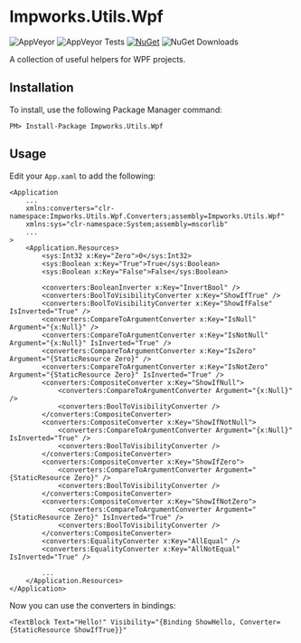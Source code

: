 # Impworks.Utils.Wpf

![AppVeyor](https://img.shields.io/appveyor/ci/impworks/Utils.Wpf.svg) ![AppVeyor Tests](https://img.shields.io/appveyor/tests/impworks/Utils.Wpf.svg) [![NuGet](https://img.shields.io/nuget/v/Impworks.Utils.Wpf.svg)](https://www.nuget.org/packages/Impworks.Utils.Wpf/) ![NuGet Downloads](https://img.shields.io/nuget/dt/Impworks.Utils.Wpf.svg)

A collection of useful helpers for WPF projects.

## Installation

To install, use the following Package Manager command:

```
PM> Install-Package Impworks.Utils.Wpf
```

## Usage

Edit your `App.xaml` to add the following:

```xaml
<Application
    ...
    xmlns:converters="clr-namespace:Impworks.Utils.Wpf.Converters;assembly=Impworks.Utils.Wpf"
    xmlns:sys="clr-namespace:System;assembly=mscorlib"
    ...
>
    <Application.Resources>
        <sys:Int32 x:Key="Zero">0</sys:Int32>
        <sys:Boolean x:Key="True">True</sys:Boolean>
        <sys:Boolean x:Key="False">False</sys:Boolean>

        <converters:BooleanInverter x:Key="InvertBool" />
        <converters:BoolToVisibilityConverter x:Key="ShowIfTrue" />
        <converters:BoolToVisibilityConverter x:Key="ShowIfFalse" IsInverted="True" />
        <converters:CompareToArgumentConverter x:Key="IsNull" Argument="{x:Null}" />
        <converters:CompareToArgumentConverter x:Key="IsNotNull" Argument="{x:Null}" IsInverted="True" />
        <converters:CompareToArgumentConverter x:Key="IsZero" Argument="{StaticResource Zero}" />
        <converters:CompareToArgumentConverter x:Key="IsNotZero" Argument="{StaticResource Zero}" IsInverted="True" />
        <converters:CompositeConverter x:Key="ShowIfNull">
            <converters:CompareToArgumentConverter Argument="{x:Null}" />
            <converters:BoolToVisibilityConverter />
        </converters:CompositeConverter>
        <converters:CompositeConverter x:Key="ShowIfNotNull">
            <converters:CompareToArgumentConverter Argument="{x:Null}" IsInverted="True" />
            <converters:BoolToVisibilityConverter />
        </converters:CompositeConverter>
        <converters:CompositeConverter x:Key="ShowIfZero">
            <converters:CompareToArgumentConverter Argument="{StaticResource Zero}" />
            <converters:BoolToVisibilityConverter />
        </converters:CompositeConverter>
        <converters:CompositeConverter x:Key="ShowIfNotZero">
            <converters:CompareToArgumentConverter Argument="{StaticResource Zero}" IsInverted="True" />
            <converters:BoolToVisibilityConverter />
        </converters:CompositeConverter>
        <converters:EqualityConverter x:Key="AllEqual" />
        <converters:EqualityConverter x:Key="AllNotEqual" IsInverted="True" />

        ...
    </Application.Resources>
</Application>
```

Now you can use the converters in bindings:

```xaml
<TextBlock Text="Hello!" Visibility="{Binding ShowHello, Converter={StaticResource ShowIfTrue}}"
```
